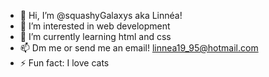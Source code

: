 - 👋 Hi, I’m @squashyGalaxys aka Linnéa!
- 👀 I’m interested in web development
- 🌱 I’m currently learning html and css
- 📫 Dm me or send me an email! linnea19_95@hotmail.com
- ⚡ Fun fact: I love cats 
